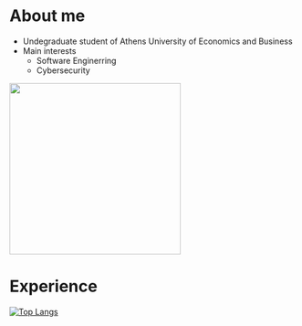 About me
========
- Undegraduate student of Athens University of Economics and Business
- Main interests
  * Software Enginerring
  * Cybersecurity

<img id = "simple_gif" src="https://media.giphy.com/media/qgQUggAC3Pfv687qPC/giphy.gif" width="300" height="300" float= right/>


Experience
==========
[![Top Langs](https://github-readme-stats.vercel.app/api/top-langs/?username=alexegiev&langs_count=5&theme=tokyonight)](https://github.com/anuraghazra/github-readme-stats)



<style>
  #simple_gif{
    position = relative;
    right = 10px;  
  } 
</style>